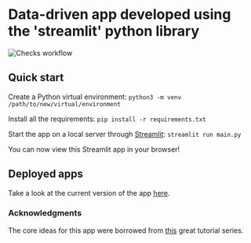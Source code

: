 # Data-driven app developed using the 'streamlit' python library

![Checks workflow](https://github.com/lmiguelgato/streamlit-demos/actions/workflows/checks.yml/badge.svg)

## Quick start

Create a Python virtual environment:
`python3 -m venv /path/to/new/virtual/environment`

Install all the requirements:
`pip install -r requirements.txt`

Start the app on a local server through [Streamlit](https://streamlit.io):
`streamlit run main.py`

You can now view this Streamlit app in your browser!

## Deployed apps

Take a look at the current version of the app [here](https://share.streamlit.io/lmiguelgato/streamlit-demos/main/main.py).

### Acknowledgments

The core ideas for this app were borrowed from [this](https://youtu.be/ZZ4B0QUHuNc) great tutorial series.
